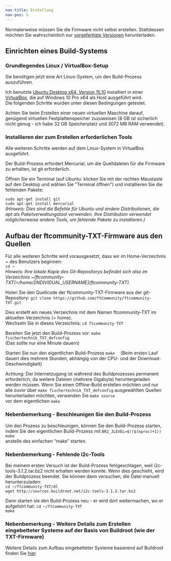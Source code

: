 ```yaml
---
nav-title: Erstellung
nav-pos: 3
---
```


Normalerweise müssen Sie die Firmware nicht selbst erstellen. Stattdessen möchten Sie wahrscheinlich nur [vorgefertigte Versionen](https://github.com/ftCommunity/ftcommunity-TXT/releases) herunterladen.

## Einrichten eines Build-Systems

### Grundlegendes Linux / VirtualBox-Setup
Sie benötigen jetzt eine Art Linux-System, um den Build-Prozess auszuführen.

Ich benutzte [Ubuntu Desktop x64, Version 15.10](http://www.ubuntu.com/download/desktop) installiert in einer [VirtualBox](https://www.virtualbox.org/wiki/Downloads), die auf Windows 10 Pro x64 als Host ausgeführt wird.  
Die folgenden Schritte wurden unter diesen Bedingungen getestet.

Achten Sie beim Erstellen einer neuen virtuellen Maschine darauf, genügend virtuellen Festplattenspeicher zuzuweisen (8 GB ist sicherlich nicht genug - ich habe 32 GB Speicherplatz und 3072 MB RAM verwendet).

### Installieren der zum Erstellen erforderlichen Tools
Alle weiteren Schritte werden auf dem Linux-System in VirtualBox ausgeführt.

Der Build-Prozess erfordert Mercurial, um die Quelldateien für die Firmware zu erhalten, ist git erforderlich.

Öffnen Sie ein Terminal (auf Ubuntu: klicken Sie mit der rechten Maustaste auf den Desktop und wählen Sie "Terminal öffnen") und installieren Sie die fehlenden Pakete:

``````````sudo apt-get install git``````````  
``````````sudo apt-get install mercurial``````````  
*(Hinweis: Dies sind die Befehle für Ubuntu und andere Distributionen, die apt als Paketverwaltungstool verwenden. Ihre Distribution verwendet möglicherweise andere Tools, um fehlende Pakete zu installieren.)*

## Aufbau der ftcommunity-TXT-Firmware aus den Quellen
Für alle weiteren Schritte wird vorausgesetzt, dass wir im Home-Verzeichnis ~ des Benutzers beginnen:  
``````````cd ~``````````  
*Hinweis: Ihre lokale Kopie des Git-Repositorys befindet sich also im Verzeichnis ~/ftcommunity-TXT(=/home/[INDIVIDUAL_USERNAME]/ftcommunity-TXT).*

Holen Sie den Quellcode der ftcommunity-TXT-Firmware aus der git-Repository:
``````````git clone https://github.com/ftCommunity/ftcommunity-TXT.git``````````

Dies erstellt ein neues Verzeichnis mit dem Namen ftcommunity-TXT im aktuellen Verzeichnis (= home).  
Wechseln Sie in dieses Verzeichnis:
``````````cd ftcommunity-TXT``````````

Bereiten Sie jetzt den Build-Prozess vor:
``````````make fischertechnik_TXT_defconfig``````````  
(Das sollte nur eine Minute dauern) 

Starten Sie nun den eigentlichen Build-Prozess
``````````make  ``````````
(Beim ersten Lauf dauert dies mehrere Stunden, abhängig von der CPU- und der Download-Geschwindigkeit)

Achtung: Der Internetzugang ist während des Buildprozesses permanent erforderlich, da weitere Dateien (mehrere Gigabyte) heruntergeladen werden müssen.
Wenn Sie einen Offline-Build erstellen möchten und nur alle zuvor über ``make fischertechnik_TXT_defconfig`` ausgewählten Quellen herunterladen möchten, verwenden Sie
``make source  ``  
vor dem eigentlichen ``make  ``  

### Nebenbemerkung - Beschleunigen Sie den Build-Prozess
Um den Prozess zu beschleunigen, können Sie den Build-Prozess starten, indem Sie den eigentlichen Build-Prozess mit
``````````BR2_JLEVEL=$(($(nproc)+1)) make``````````  
anstelle des einfachen “make” starten.

### Nebenbemerkung - Fehlende i2c-Tools
Bei meinem ersten Versuch ist der Build-Prozess fehlgeschlagen, weil i2c-tools-3.1.2.tar.bz2 nicht erhalten werden konnte. Wenn dies geschieht, wird der Buildprozess beendet. Sie können dann versuchen, die Datei manuell herunterzuladen:  
``````````cd ~/ftcommunity-TXT/dl``````````  
``````````wget http://sources.buildroot.net/i2c-tools-3.1.2.tar.bz2``````````

Dann starten sie den Build-Prozess neu - er wird dort weitermachen, wo er aufgehört hat:
``````````cd ~/ftcommunity-TXT``````````  
``````````make  ``````````

### Nebenbemerkung - Weitere Details zum Erstellen eingebetteter Systeme auf der Basis von Buildroot (wie der TXT-Firmware)
Weitere Details zum Aufbau eingebetteter Systeme basierend auf Buildroot finden Sie [hier](https://buildroot.org/downloads/manual/manual.html#_general_buildroot_usage).